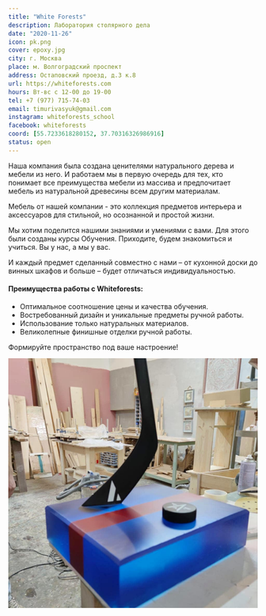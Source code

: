 ```yaml
---
title: "White Forests"
description: Лаборатория столярного дела
date: "2020-11-26"
icon: pk.png
cover: epoxy.jpg
city: г. Москва
place: м. Волгоградский проспект
address: Остаповский проезд, д.3 к.8
url: https://whiteforests.com
hours: Вт-вс с 12-00 до 19-00
tel: +7 (977) 715-74-03
email: timurivasyuk@gmail.com
instagram: whiteforests_school
facebook: whiteforests
coord: [55.7233618280152, 37.70316326986916]
status: open
---
```


Наша компания была создана ценителями натурального дерева и мебели из него. И работаем мы в первую очередь для тех, кто понимает все преимущества мебели из массива и предпочитает мебель из натуральной древесины всем другим материалам.

Мебель от нашей компании - это коллекция предметов интерьера и аксессуаров для стильной, но осознанной и простой жизни.

Мы хотим поделится нашими знаниями и умениями с вами. Для этого были созданы курсы Обучения. Приходите, будем знакомиться и учиться. Вы у нас, а мы у вас.

И каждый предмет сделанный совместно с нами – от кухонной доски до винных шкафов и больше – будет отличаться индивидуальностью.

#### Преимущества работы с Whiteforests:

- Оптимальное соотношение цены и качества обучения.
- Востребованный дизайн и уникальные предметы ручной работы.
- Использование только натуральных материалов.
- Великолепные финишные отделки ручной работы.

Формируйте пространство под ваше настроение!

![](./hockey.jpg)
